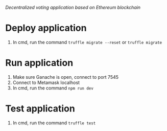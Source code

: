 
_Decentralized voting application based on Ethereum blockchain_

# Deploy application

1. In cmd, run the command ```truffle migrate --reset``` or  ```truffle migrate```

# Run application

1. Make sure Ganache is open, connect to port 7545
2. Connect to Metamask localhost
3. In cmd, run the command ```npm run dev ``` 

# Test application

1. In cmd, run the command ```truffle test```
 
 
 
 
 

